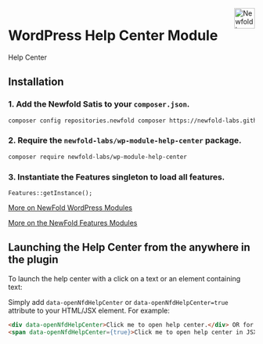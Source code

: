 <a href="https://newfold.com/" target="_blank">
    <img src="https://newfold.com/content/experience-fragments/newfold/site-header/master/_jcr_content/root/header/logo.coreimg.svg/1621395071423/newfold-digital.svg" alt="Newfold Logo" title="Newfold Digital" align="right" 
height="42" />
</a>

# WordPress Help Center Module

Help Center

## Installation

### 1. Add the Newfold Satis to your `composer.json`.

 ```bash
 composer config repositories.newfold composer https://newfold-labs.github.io/satis
 ```

### 2. Require the `newfold-labs/wp-module-help-center` package.

 ```bash
 composer require newfold-labs/wp-module-help-center
 ```

### 3. Instantiate the Features singleton to load all features.

```
Features::getInstance();
```

[More on NewFold WordPress Modules](https://github.com/newfold-labs/wp-module-loader)

[More on the NewFold Features Modules](https://github.com/newfold-labs/wp-module-features)


## Launching the Help Center from the anywhere in the plugin

To launch the help center with a click on a text or an element containing text:

Simply add `data-openNfdHelpCenter` or `data-openNfdHelpCenter=true` attribute to your HTML/JSX element. For example:
   ```html
   <div data-openNfdHelpCenter>Click me to open help center.</div> OR for JSX
   <span data-openNfdHelpCenter={true}>Click me to open help center in JSX.</span>
   ```
